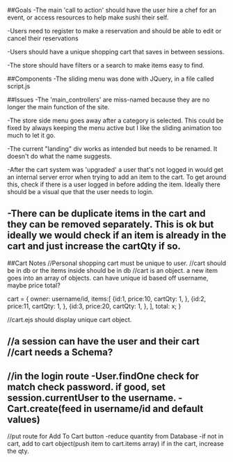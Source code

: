 ##Goals
-The main 'call to action' should have the user hire a chef for an event, or access resources to help make sushi their self.

-Users need to register to make a reservation and should be able to edit or cancel their reservations

-Users should have a unique shopping cart that saves in between sessions.

-The store should have filters or a search to make items easy to find.

##Components
-The sliding menu was done with JQuery, in a file called script.js

##Issues
-The 'main_controllers' are miss-named because they are no longer the main function of the site.

-The store side menu goes away after a category is selected. This could be fixed by always keeping the menu active but I like the sliding animation too much to let it go.

-The current "landing" div works as intended but needs to be renamed. It doesn't do what the name suggests.

-After the cart system was 'upgraded' a user that's not logged in would get an internal server error when trying to add an item to the cart. To get around this, check if there is a user logged in before adding the item. Ideally there should be a visual que that the user needs to login.

-There can be duplicate items in the cart and they can be removed separately. This is ok but ideally we would check if an item is already in the cart and just increase the cartQty if so.
------------------------------------------------------------------------
##Cart Notes
//Personal shopping cart must be unique to user.
//cart should be in db or the items  inside should be in db
//cart is an object. a new item goes into an array of objects. can have unique id based off username, maybe price total?


cart = {
   owner: username/id,
   items:[
      {id:1,
       price:10,
       cartQty: 1,
      },
      {id:2,
       price:11,
       cartQty: 1,
      },
      {id:3,
       price:20,
       cartQty: 1,
      },
   ],
   total: x;
}

//cart.ejs should display unique cart object.

//a session can have the user and their cart
//cart needs a Schema?
-----------------------------------------------------------
//in the login route
   -User.findOne
      check for match
         check password.
         if good, set session.currentUser to the username.
   -Cart.create(feed in username/id and default values)
--------------------------------------------------------
//put route for Add To Cart button
   -reduce quantity from Database
   -if not in cart, add to cart object(push item to cart.items array)
      if in the cart, increase the qty.

